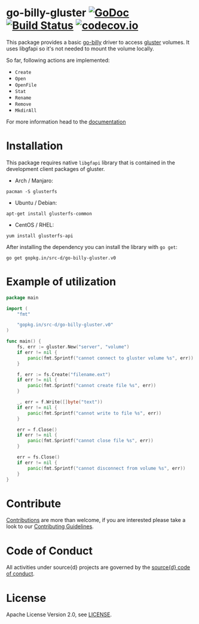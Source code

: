 # go-billy-gluster [![GoDoc](https://godoc.org/gopkg.in/src-d/go-billy-gluster.v0?status.svg)](https://godoc.org/github.com/src-d/go-billy-gluster) [![Build Status](https://travis-ci.org/src-d/go-billy-gluster.svg)](https://travis-ci.org/src-d/go-billy-gluster) [![codecov.io](https://codecov.io/github/src-d/go-billy-gluster/coverage.svg)](https://codecov.io/github/src-d/go-billy-gluster)

This package provides a basic [go-billy](https://github.com/src-d/go-billy) driver to access [gluster](https://www.gluster.org/) volumes. It uses libgfapi so it's not needed to mount the volume locally.

So far, following actions are implemented:

* `Create`
* `Open`
* `OpenFile`
* `Stat`
* `Rename`
* `Remove`
* `MkdirAll`

For more information head to the [documentation](https://godoc.org/gopkg.in/src-d/go-billy-gluster.v0)

# Installation

This package requires native `libgfapi` library that is contained in the development client packages of gluster.

* Arch / Manjaro:

```
pacman -S glusterfs
```

* Ubuntu / Debian:

```
apt-get install glusterfs-common
```

* CentOS / RHEL:

```
yum install glusterfs-api
```

After installing the dependency you can install the library with `go get`:

```
go get gopkg.in/src-d/go-billy-gluster.v0
```

# Example of utilization

```go
package main

import (
	"fmt"

	"gopkg.in/src-d/go-billy-gluster.v0"
)

func main() {
	fs, err := gluster.New("server", "volume")
	if err != nil {
		panic(fmt.Sprintf("cannot connect to gluster volume %s", err))
	}

	f, err := fs.Create("filename.ext")
	if err != nil {
		panic(fmt.Sprintf("cannot create file %s", err))
	}

	_, err = f.Write([]byte("text"))
	if err != nil {
		panic(fmt.Sprintf("cannot write to file %s", err))
	}

	err = f.Close()
	if err != nil {
		panic(fmt.Sprintf("cannot close file %s", err))
	}

	err = fs.Close()
	if err != nil {
		panic(fmt.Sprintf("cannot disconnect from volume %s", err))
	}
}
```

# Contribute

[Contributions](https://github.com/src-d/go-billy-gluster/issues) are more than welcome, if you are interested please take a look to our [Contributing Guidelines](CONTRIBUTING.md).

# Code of Conduct

All activities under source{d} projects are governed by the [source{d} code of conduct](https://github.com/src-d/guide/blob/master/.github/CODE_OF_CONDUCT.md).

# License

Apache License Version 2.0, see [LICENSE](LICENSE).

